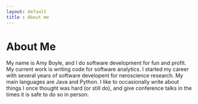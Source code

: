 ```yaml
---
layout: default
title : About me
---
```

About Me
========

My name is Amy Boyle, and I do software development for fun and profit. My current work is writing code for software analytics. I started my career with several years of software developent for neroscience research. My main languages are Java and Python. I like to occasionally write about things I once thought was hard (or still do), and give conference talks in the times it is safe to do so in person.

<a href="https://github.com/boylea"><i class="icon-github icon-large"></i></a>
